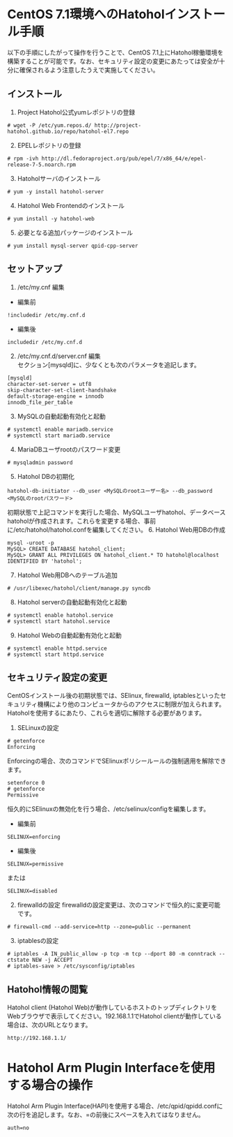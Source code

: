 # CentOS 7.1環境へのHatoholインストール手順
以下の手順にしたがって操作を行うことで、CentOS 7.1上にHatohol稼働環境を構築することが可能です。なお、セキュリティ設定の変更にあたっては安全が十分に確保されるよう注意したうえで実施してください。

## インストール
1. Project Hatohol公式yumレポジトリの登録
```
# wget -P /etc/yum.repos.d/ http://project-hatohol.github.io/repo/hatohol-el7.repo
```
2. EPELレポジトリの登録
```
# rpm -ivh http://dl.fedoraproject.org/pub/epel/7/x86_64/e/epel-release-7-5.noarch.rpm
```
3. Hatoholサーバのインストール
```
# yum -y install hatohol-server
```
4. Hatohol Web Frontendのインストール
```
# yum install -y hatohol-web
```
5. 必要となる追加パッケージのインストール
```
# yum install mysql-server qpid-cpp-server
```

## セットアップ
1. /etc/my.cnf 編集
 * 編集前
```
!includedir /etc/my.cnf.d
```
 * 編集後
```
includedir /etc/my.cnf.d
```
2. /etc/my.cnf.d/server.cnf 編集  
セクション[mysqld]に、少なくとも次のパラメータを追記します。
```
[mysqld]
character-set-server = utf8
skip-character-set-client-handshake
default-storage-engine = innodb
innodb_file_per_table
```
3. MySQLの自動起動有効化と起動
```
# systemctl enable mariadb.service
# systemctl start mariadb.service
```
4. MariaDBユーザrootのパスワード変更
```
# mysqladmin password
```
5. Hatohol DBの初期化
```
hatohol-db-initiator --db_user <MySQLのrootユーザー名> --db_password <MySQLのrootパスワード>
```
初期状態で上記コマンドを実行した場合、MySQLユーザhatohol、データベースhatoholが作成されます。これらを変更する場合、事前に/etc/hatohol/hatohol.confを編集してください。
6. Hatohol Web用DBの作成
```
mysql -uroot -p
MySQL> CREATE DATABASE hatohol_client;
MySQL> GRANT ALL PRIVILEGES ON hatohol_client.* TO hatohol@localhost IDENTIFIED BY 'hatohol';
```
7. Hatohol Web用DBへのテーブル追加
```
# /usr/libexec/hatohol/client/manage.py syncdb
```
8. Hatohol serverの自動起動有効化と起動
```
# systemctl enable hatohol.service
# systemctl start hatohol.service
```
9. Hatohol Webの自動起動有効化と起動
```
# systemctl enable httpd.service
# systemctl start httpd.service
```

## セキュリティ設定の変更
CentOSインストール後の初期状態では、SElinux, firewalld, iptablesといったセキュリティ機構により他のコンピュータからのアクセスに制限が加えられます。Hatoholを使用するにあたり、これらを適切に解除する必要があります。
1. SELinuxの設定  
```
# getenforce
Enforcing
```
Enforcingの場合、次のコマンドでSElinuxポリシールールの強制適用を解除できます。
```
setenforce 0
# getenforce
Permissive
```
恒久的にSElinuxの無効化を行う場合、/etc/selinux/configを編集します。  
 * 編集前
 ```
 SELINUX=enforcing
 ```
 * 編集後
 ```
 SELINUX=permissive
 ```
 または
 ```
 SELINUX=disabled
 ```
2. firewalldの設定
firewalldの設定変更は、次のコマンドで恒久的に変更可能です。
```
# firewall-cmd --add-service=http --zone=public --permanent
```
3. iptablesの設定
```
# iptables -A IN_public_allow -p tcp -m tcp --dport 80 -m conntrack --ctstate NEW -j ACCEPT
# iptables-save > /etc/sysconfig/iptables
```

## Hatohol情報の閲覧
Hatohol client (Hatohol Web)が動作しているホストのトップディレクトリをWebブラウザで表示してください。192.168.1.1でHatohol clientが動作している場合は、次のURLとなります。
```
http://192.168.1.1/
```

# Hatohol Arm Plugin Interfaceを使用する場合の操作
Hatohol Arm Plugin Interface(HAPI)を使用する場合、/etc/qpid/qpidd.confに次の行を追記します。なお、=の前後にスペースを入れてはなりません。
```
auth=no
```
